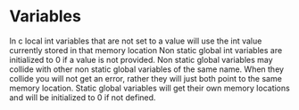 # Variables

In c local int variables that are not set to a value will use the int value currently stored in that memory location
Non static global int variables are initialized to 0 if a value is not provided.
Non static global variables may collide with other non static global variables of the same name.
When they collide you will not get an error, rather they will just both point to the same memory location.
Static global variables will get their own memory locations and will be initialized to 0 if not defined.
